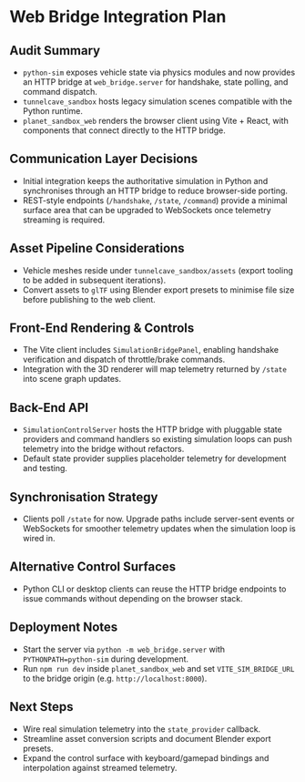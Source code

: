 # Web Bridge Integration Plan

## Audit Summary
- `python-sim` exposes vehicle state via physics modules and now provides an HTTP bridge at `web_bridge.server` for handshake, state polling, and command dispatch.
- `tunnelcave_sandbox` hosts legacy simulation scenes compatible with the Python runtime.
- `planet_sandbox_web` renders the browser client using Vite + React, with components that connect directly to the HTTP bridge.

## Communication Layer Decisions
- Initial integration keeps the authoritative simulation in Python and synchronises through an HTTP bridge to reduce browser-side porting.
- REST-style endpoints (`/handshake`, `/state`, `/command`) provide a minimal surface area that can be upgraded to WebSockets once telemetry streaming is required.

## Asset Pipeline Considerations
- Vehicle meshes reside under `tunnelcave_sandbox/assets` (export tooling to be added in subsequent iterations).
- Convert assets to `glTF` using Blender export presets to minimise file size before publishing to the web client.

## Front-End Rendering & Controls
- The Vite client includes `SimulationBridgePanel`, enabling handshake verification and dispatch of throttle/brake commands.
- Integration with the 3D renderer will map telemetry returned by `/state` into scene graph updates.

## Back-End API
- `SimulationControlServer` hosts the HTTP bridge with pluggable state providers and command handlers so existing simulation loops can push telemetry into the bridge without refactors.
- Default state provider supplies placeholder telemetry for development and testing.

## Synchronisation Strategy
- Clients poll `/state` for now. Upgrade paths include server-sent events or WebSockets for smoother telemetry updates when the simulation loop is wired in.

## Alternative Control Surfaces
- Python CLI or desktop clients can reuse the HTTP bridge endpoints to issue commands without depending on the browser stack.

## Deployment Notes
- Start the server via `python -m web_bridge.server` with `PYTHONPATH=python-sim` during development.
- Run `npm run dev` inside `planet_sandbox_web` and set `VITE_SIM_BRIDGE_URL` to the bridge origin (e.g. `http://localhost:8000`).

## Next Steps
- Wire real simulation telemetry into the `state_provider` callback.
- Streamline asset conversion scripts and document Blender export presets.
- Expand the control surface with keyboard/gamepad bindings and interpolation against streamed telemetry.
